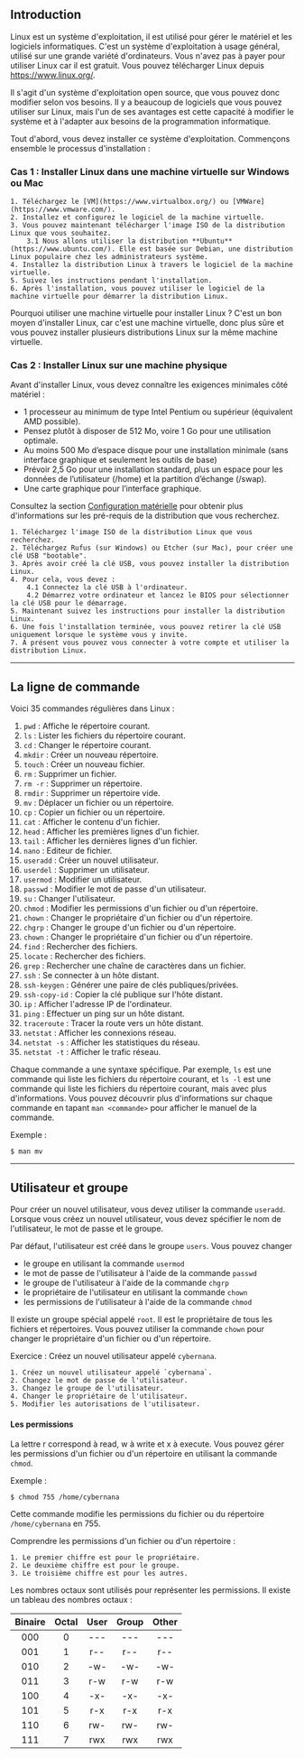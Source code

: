 ## Introduction

Linux est un système d'exploitation, il est utilisé pour gérer le matériel et les logiciels informatiques. C'est un système d'exploitation à usage général, utilisé sur une grande variété d'ordinateurs. Vous n'avez pas à payer pour utiliser Linux car il est gratuit. Vous pouvez télécharger Linux depuis https://www.linux.org/.

Il s'agit d'un système d'exploitation open source, que vous pouvez donc modifier selon vos besoins. Il y a beaucoup de logiciels que vous pouvez utiliser sur Linux, mais l'un de ses avantages est cette capacité à modifier le système et à l'adapter aux besoins de la programmation informatique.

Tout d'abord, vous devez installer ce système d'exploitation. Commençons ensemble le processus d'installation :

### Cas 1 : Installer Linux dans une machine virtuelle sur Windows ou Mac

    1. Téléchargez le [VM](https://www.virtualbox.org/) ou [VMWare](https://www.vmware.com/).
    2. Installez et configurez le logiciel de la machine virtuelle.
    3. Vous pouvez maintenant télécharger l'image ISO de la distribution Linux que vous souhaitez.
        3.1 Nous allons utiliser la distribution **Ubuntu** (https://www.ubuntu.com/). Elle est basée sur Debian, une distribution Linux populaire chez les administrateurs système.
    4. Installez la distribution Linux à travers le logiciel de la machine virtuelle.
    5. Suivez les instructions pendant l'installation.
    6. Après l'installation, vous pouvez utiliser le logiciel de la machine virtuelle pour démarrer la distribution Linux.

Pourquoi utiliser une machine virtuelle pour installer Linux ? C'est un bon moyen d'installer Linux, car c'est une machine virtuelle, donc plus sûre et vous pouvez installer plusieurs distributions Linux sur la même machine virtuelle.

### Cas 2 : Installer Linux sur une machine physique

Avant d'installer Linux, vous devez connaître les exigences minimales côté matériel :

+ 1 processeur au minimum de type Intel Pentium ou supérieur (équivalent AMD possible).
+ Pensez plutôt à disposer de 512 Mo, voire 1 Go pour une utilisation optimale.
+ Au moins 500 Mo d’espace disque pour une installation minimale (sans interface graphique et seulement les outils de base)
+ Prévoir 2,5 Go pour une installation standard, plus un espace pour les données de l’utilisateur (/home) et la partition d’échange (/swap).
+ Une carte graphique pour l’interface graphique.

Consultez la section [Configuration matérielle](https://www.linux.org/download/) pour obtenir plus d'informations sur les pré-requis de la distribution que vous recherchez.

    1. Téléchargez l'image ISO de la distribution Linux que vous recherchez.
    2. Téléchargez Rufus (sur Windows) ou Etcher (sur Mac), pour créer une clé USB "bootable".
    3. Après avoir créé la clé USB, vous pouvez installer la distribution Linux.
    4. Pour cela, vous devez :
        4.1 Connectez la clé USB à l'ordinateur.
        4.2 Démarrez votre ordinateur et lancez le BIOS pour sélectionner la clé USB pour le démarrage.
    5. Maintenant suivez les instructions pour installer la distribution Linux.
    6. Une fois l'installation terminée, vous pouvez retirer la clé USB uniquement lorsque le système vous y invite.
    7. À présent vous pouvez vous connecter à votre compte et utiliser la distribution Linux.

-----

## La ligne de commande

Voici 35 commandes régulières dans Linux :

1. `pwd` : Affiche le répertoire courant.
2. `ls` : Lister les fichiers du répertoire courant.
3. `cd` : Changer le répertoire courant.
4. `mkdir` : Créer un nouveau répertoire.
5. `touch` : Créer un nouveau fichier.
6. `rm` : Supprimer un fichier.
7. `rm -r` : Supprimer un répertoire.
8. `rmdir` : Supprimer un répertoire vide.
9. `mv` : Déplacer un fichier ou un répertoire.
10. `cp` : Copier un fichier ou un répertoire.
11. `cat` : Afficher le contenu d'un fichier.
12. `head` : Afficher les premières lignes d'un fichier.
13. `tail` : Afficher les dernières lignes d'un fichier.
14. `nano` : Editeur de fichier.
15. `useradd` : Créer un nouvel utilisateur.
16. `userdel` : Supprimer un utilisateur.
17. `usermod` : Modifier un utilisateur.
18. `passwd` : Modifier le mot de passe d'un utilisateur.
19. `su` : Changer l'utilisateur.
20. `chmod` : Modifier les permissions d'un fichier ou d'un répertoire.
21. `chown` : Changer le propriétaire d'un fichier ou d'un répertoire.
22. `chgrp` : Changer le groupe d'un fichier ou d'un répertoire.
23. `chown` : Changer le propriétaire d'un fichier ou d'un répertoire.
24. `find` : Rechercher des fichiers.
25. `locate` : Rechercher des fichiers.
26. `grep` : Rechercher une chaîne de caractères dans un fichier.
27. `ssh` : Se connecter à un hôte distant.
28. `ssh-keygen` : Générer une paire de clés publiques/privées.
29. `ssh-copy-id` : Copier la clé publique sur l'hôte distant.
30. `ip` : Afficher l'adresse IP de l'ordinateur.
31. `ping` : Effectuer un ping sur un hôte distant.
32. `traceroute` : Tracer la route vers un hôte distant.
33. `netstat` : Afficher les connexions réseau.
34. `netstat -s` : Afficher les statistiques du réseau.
35. `netstat -t` : Afficher le trafic réseau.

Chaque commande a une syntaxe spécifique. Par exemple, `ls` est une commande qui liste les fichiers du répertoire courant, et `ls -l` est une commande qui liste les fichiers du répertoire courant, mais avec plus d'informations. Vous pouvez découvrir plus d'informations sur chaque commande en tapant `man <commande>` pour afficher le manuel de la commande.

Exemple :

```
$ man mv
```

-----

## Utilisateur et groupe

Pour créer un nouvel utilisateur, vous devez utiliser la commande `useradd`. Lorsque vous créez un nouvel utilisateur, vous devez spécifier le nom de l'utilisateur, le mot de passe et le groupe.

Par défaut, l'utilisateur est créé dans le groupe `users`. Vous pouvez changer

+ le groupe en utilisant la commande `usermod`
+ le mot de passe de l'utilisateur à l'aide de la commande `passwd`
+ le groupe de l'utilisateur à l'aide de la commande `chgrp`
+ le propriétaire de l'utilisateur en utilisant la commande `chown`
+ les permissions de l'utilisateur à l'aide de la commande `chmod`

Il existe un groupe spécial appelé `root`. Il est le propriétaire de tous les fichiers et répertoires. Vous pouvez utiliser la commande `chown` pour changer le propriétaire d'un fichier ou d'un répertoire.

Exercice : Créez un nouvel utilisateur appelé `cybernana`.

    1. Créez un nouvel utilisateur appelé `cybernana`.
    2. Changez le mot de passe de l'utilisateur.
    3. Changez le groupe de l'utilisateur.
    4. Changer le propriétaire de l'utilisateur.
    5. Modifier les autorisations de l'utilisateur.

#### Les permissions

La lettre r correspond à read, w à write et x à execute. Vous pouvez gérer les permissions d'un fichier ou d'un répertoire en utilisant la commande `chmod`.

Exemple :

```
$ chmod 755 /home/cybernana
```

Cette commande modifie les permissions du fichier ou du répertoire `/home/cybernana` en 755.

Comprendre les permissions d'un fichier ou d'un répertoire :

    1. Le premier chiffre est pour le propriétaire.
    2. Le deuxième chiffre est pour le groupe.
    3. Le troisième chiffre est pour les autres.

Les nombres octaux sont utilisés pour représenter les permissions. Il existe un tableau des nombres octaux :

| Binaire | Octal | User | Group | Other |
| :---: | :---: | :---: | :---: | :---: |
| 000 | 0 | --- | --- | --- |
| 001 | 1 | r-- | r-- | r-- |
| 010 | 2 | -w- | -w- | -w- |
| 011 | 3 | r-w | r-w | r-w |
| 100 | 4 | -x- | -x- | -x- |
| 101 | 5 | r-x | r-x | r-x |
| 110 | 6 | rw- | rw- | rw- |
| 111 | 7 | rwx | rwx | rwx |
